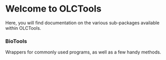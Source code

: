 # Welcome to OLCTools

Here, you will find documentation on the various sub-packages available within OLCTools.

### BioTools

Wrappers for commonly used programs, as well as a few handy methods.


